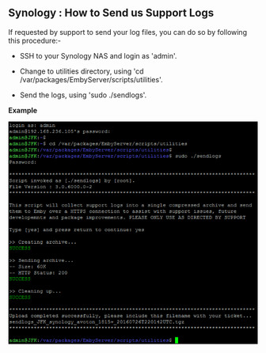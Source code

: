 ## Synology : How to Send us Support Logs

If requested by support to send your log files, you can do so by following this procedure:-

* SSH to your Synology NAS and login as 'admin'.

* Change to utilities directory, using 'cd /var/packages/EmbyServer/scripts/utilities'.

* Send the logs, using 'sudo ./sendlogs'.

__Example__

![Synology : How to Send us Support Logs](images/synology/Synology-How-to-Send-us-Support-Logs.png "Synology : How to Send us Support Logs")

